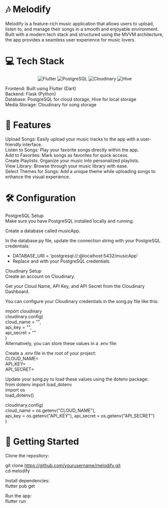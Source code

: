 # 🎶 Melodify <br>
Melodify is a feature-rich music application that allows users to upload, listen to, and manage their songs in a smooth and enjoyable environment. Built with a modern tech stack and structured using the MVVM architecture, the app provides a seamless user experience for music lovers.

# 💻 Tech Stack
<p align="center"> <img src="https://img.shields.io/badge/Flutter-%2302569B.svg?style=for-the-badge&logo=Flutter&logoColor=white" alt="Flutter" /> <img src="https://img.shields.io/badge/PostgreSQL-%23316192.svg?style=for-the-badge&logo=PostgreSQL&logoColor=white" alt="PostgreSQL" /> <img src="https://img.shields.io/badge/Cloudinary-%231A84C4.svg?style=for-the-badge&logo=Cloudinary&logoColor=white" alt="Cloudinary" /> <img src="https://img.shields.io/badge/Hive-%23FFA000.svg?style=for-the-badge&logo=Hive&logoColor=white" alt="Hive" /> </p>
Frontend: Built using Flutter (Dart) <br>
Backend: Flask (Python) <br>
Database: PostgreSQL for cloud storage, Hive for local storage <br>
Media Storage: Cloudinary for song storage <br>

# 🎵 Features <br>
Upload Songs: Easily upload your music tracks to the app with a user-friendly interface.<br>
Listen to Songs: Play your favorite songs directly within the app.<br>
Add to Favorites: Mark songs as favorites for quick access.<br>
Create Playlists: Organize your music into personalized playlists.<br>
View Library: Browse through your music library with ease.<br>
Select Themes for Songs: Add a unique theme while uploading songs to enhance the visual experience.<br>

# 🛠️ Configuration
PostgreSQL Setup <br>
Make sure you have PostgreSQL installed locally and running. <br>

Create a database called musicApp.  <br>

In the database.py file, update the connection string with your PostgreSQL credentials: <br>

- DATABASE_URI = 'postgresql://<username>:<password>@localhost:5432/musicApp'
- Replace <username> and <password> with your PostgreSQL credentials.

Cloudinary Setup <br>
Create an account on Cloudinary. <br>

Get your Cloud Name, API Key, and API Secret from the Cloudinary Dashboard. <br>

You can configure your Cloudinary credentials in the song.py file like this: <br>

import cloudinary <br>
cloudinary.config( <br>
  cloud_name = "<your-cloud-name>", <br>
  api_key = "<your-api-key>", <br>
  api_secret = "<your-api-secret>"<br>
)<br>
Alternatively, you can store these values in a .env file: <br>

Create a .env file in the root of your project: <br>
CLOUD_NAME=<your-cloud-name> <br>
API_KEY=<your-api-key><br>
API_SECRET=<your-api-secret><br>

Update your song.py to load these values using the dotenv package:<br>
from dotenv import load_dotenv <br>
import os <br>
load_dotenv() <br>

cloudinary.config( <br>
  cloud_name = os.getenv("CLOUD_NAME"), <br>
  api_key = os.getenv("API_KEY"), 
  api_secret = os.getenv("API_SECRET")<br>
)<br>

# 🌟 Getting Started
Clone the repository: <br>

git clone https://github.com/yourusername/melodify.git <br>
cd melodify<br>

Install dependencies:<br>
flutter pub get<br>

Run the app: <br>
flutter run


